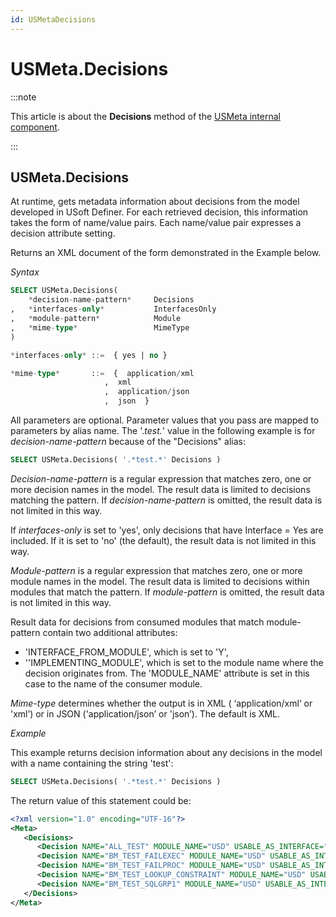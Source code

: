 ```yaml
---
id: USMetaDecisions
---
```


# USMeta.Decisions




:::note

This article is about the **Decisions** method of the [USMeta internal component](/docs/Extensions/USMeta_internal_component).

:::

## **USMeta.Decisions**

At runtime, gets metadata information about decisions from the model developed in USoft Definer.
For each retrieved decision, this information takes the form of name/value pairs. Each name/value pair expresses a decision attribute setting.

Returns an XML document of the form demonstrated in the Example below.

*Syntax*

```sql
SELECT USMeta.Decisions(
    *decision-name-pattern*     Decisions
,   *interfaces-only*           InterfacesOnly
,   *module-pattern*            Module
,   *mime-type*                 MimeType
)

*interfaces-only* ::=  { yes | no }

*mime-type*       ::=  {  application/xml
                     ,  xml
                     ,  application/json
                     ,  json  }
```

All parameters are optional. Parameter values that you pass are mapped to parameters by alias name. The '.*test.*' value in the following example is for *decision-name-pattern* because of the "Decisions" alias:

```sql
SELECT USMeta.Decisions( '.*test.*' Decisions )
```

*Decision-name-pattern* is a regular expression that matches zero, one or more decision names in the model. The result data is limited to decisions matching the pattern. If *decision-name-pattern* is omitted, the result data is not limited in this way.

If *interfaces-only* is set to 'yes', only decisions that have Interface = Yes are included. If it is set to 'no' (the default), the result data is not limited in this way.

*Module-pattern* is a regular expression that matches zero, one or more module names in the model. The result data is limited to decisions within modules that match the pattern. If *module-pattern* is omitted, the result data is not limited in this way.

Result data for decisions from consumed modules that match module-pattern contain two additional attributes:

- 'INTERFACE_FROM_MODULE', which is set to 'Y',
- ''IMPLEMENTING_MODULE', which is set to the module name where the decision originates from. The 'MODULE_NAME' attribute is set in this case to the name of the consumer module.

*Mime-type* determines whether the output is in XML ( ‘application/xml‘ or 'xml’) or in JSON ('application/json’ or 'json’). The default is XML.

*Example*

This example returns decision information about any decisions in the model with a name containing the string 'test':

```sql
SELECT USMeta.Decisions( '.*test.*' Decisions )
```

The return value of this statement could be:

```xml
<?xml version="1.0" encoding="UTF-16"?>
<Meta>
   <Decisions>
      <Decision NAME="ALL_TEST" MODULE_NAME="USD" USABLE_AS_INTERFACE="N" CLIENT=""/>
      <Decision NAME="BM_TEST_FAILEXEC" MODULE_NAME="USD" USABLE_AS_INTERFACE="N" CLIENT=""/>
      <Decision NAME="BM_TEST_FAILPROC" MODULE_NAME="USD" USABLE_AS_INTERFACE="N" CLIENT=""/>
      <Decision NAME="BM_TEST_LOOKUP_CONSTRAINT" MODULE_NAME="USD" USABLE_AS_INTERFACE="N" CLIENT=""/>
      <Decision NAME="BM_TEST_SQLGRP1" MODULE_NAME="USD" USABLE_AS_INTERFACE="N" CLIENT=""/>
   </Decisions>
</Meta>
```

 
